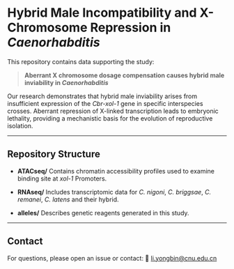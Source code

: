 # Hybrid Male Incompatibility and X-Chromosome Repression in *Caenorhabditis*

This repository contains data supporting the study:

> **Aberrant X chromosome dosage compensation causes hybrid male inviability in ***Caenorhabditis*****

Our research demonstrates that hybrid male inviability arises from insufficient expression of the *Cbr-xol-1* gene in specific interspecies crosses. Aberrant repression of X-linked transcription leads to embryonic lethality, providing a mechanistic basis for the evolution of reproductive isolation.

---

## Repository Structure

* **ATACseq/**
  Contains chromatin accessibility profiles used to examine binding site at *xol-1* Promoters.

* **RNAseq/**
  Includes transcriptomic data for *C. nigoni*, *C. briggsae*, *C. remanei*, *C. latens* and their hybrid.

* **alleles/**
  Describes genetic reagents generated in this study.


---

## Contact

For questions, please open an issue or contact:
📧 li.yongbin@cnu.edu.cn
